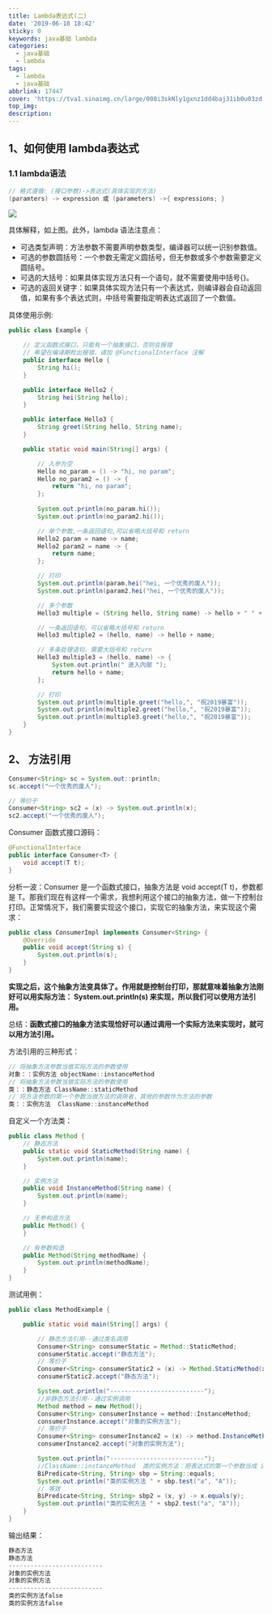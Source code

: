 ```yaml
---
title: Lambda表达式(二)
date: '2019-06-18 18:42'
sticky: 0
keywords: java基础 lambda
categories:
  - java基础
  - lambda
tags:
  - lambda
  - java基础
abbrlink: 17447
cover: 'https://tva1.sinaimg.cn/large/008i3skNly1gxnz1dd4baj31ib0u03zd.jpg'
top_img:
description:
---
```


## 1、如何使用 lambda表达式

### 1.1  lambda语法

```java
// 格式遵循: (接口参数)->表达式(具体实现的方法)
(paramters) -> expression 或 (parameters) ->{ expressions; }
```

![](https://tva1.sinaimg.cn/large/008i3skNly1gxnzlzb3paj313g0gy771.jpg)

具体解释，如上图。此外，lambda 语法注意点：

- 可选类型声明：方法参数不需要声明参数类型，编译器可以统一识别参数值。
- 可选的参数圆括号：一个参数无需定义圆括号，但无参数或多个参数需要定义圆括号。
- 可选的大括号：如果具体实现方法只有一个语句，就不需要使用中括号{}。
- 可选的返回关键字：如果具体实现方法只有一个表达式，则编译器会自动返回值，如果有多个表达式则，中括号需要指定明表达式返回了一个数值。

具体使用示例:

```java
public class Example {

    // 定义函数式接口，只能有一个抽象接口，否则会报错
    // 希望在编译期检出报错，请加 @FunctionalInterface 注解
    public interface Hello {
        String hi();
    }

    public interface Hello2 {
        String hei(String hello);
    }

    public interface Hello3 {
        String greet(String hello, String name);
    }

    public static void main(String[] args) {

        // 入参为空
        Hello no_param = () -> "hi, no param";
        Hello no_param2 = () -> {
            return "hi, no param";
        };
      
        System.out.println(no_param.hi());
        System.out.println(no_param2.hi());

        // 单个参数,一条返回语句,可以省略大括号和 return
        Hello2 param = name -> name;
        Hello2 param2 = name -> {
            return name;
        };

        // 打印
        System.out.println(param.hei("hei, 一个优秀的废人"));
        System.out.println(param2.hei("hei, 一个优秀的废人"));

        // 多个参数
        Hello3 multiple = (String hello, String name) -> hello + " " + name;

        // 一条返回语句，可以省略大括号和 return
        Hello3 multiple2 = (hello, name) -> hello + name;

        // 多条处理语句，需要大括号和 return
        Hello3 multiple3 = (hello, name) -> {
            System.out.println(" 进入内部 ");
            return hello + name;
        };

        // 打印
        System.out.println(multiple.greet("hello,", "祝2019暴富"));
        System.out.println(multiple2.greet("hello,", "祝2019暴富"));
        System.out.println(multiple3.greet("hello,", "祝2019暴富"));
    }
}
```

## 2、 方法引用

```java
Consumer<String> sc = System.out::println;
sc.accept("一个优秀的废人");

// 等价于
Consumer<String> sc2 = (x) -> System.out.println(x);
sc2.accept("一个优秀的废人");
```

Consumer 函数式接口源码：

```java
@FunctionalInterface
public interface Consumer<T> {
    void accept(T t);
}
```

分析一波：Consumer 是一个函数式接口，抽象方法是 void accept(T t)，参数都是 T。那我们现在有这样一个需求，我想利用这个接口的抽象方法，做一下控制台打印。正常情况下，我们需要实现这个接口，实现它的抽象方法，来实现这个需求：

```java
public class ConsumerImpl implements Consumer<String> {
    @Override
    public void accept(String s) {
        System.out.println(s);
    }
}
```

**实现之后，这个抽象方法变具体了。作用就是控制台打印，那就意味着抽象方法刚好可以用实际方法： System.out.println(s) 来实现，所以我们可以使用方法引用。**

总结：**函数式接口的抽象方法实现恰好可以通过调用一个实际方法来实现时，就可以用方法引用。**

方法引用的三种形式：

```java
// 将抽象方法参数当做实际方法的参数使用
对象：：实例方法 objectName::instanceMethod
// 将抽象方法参数当做实际方法的参数使用
类：：静态方法 ClassName::staticMethod
// 将方法参数的第一个参数当做方法的调用者，其他的参数作为方法的参数
类：：实例方法  ClassName::instanceMethod 
```

自定义一个方法类：

```java
public class Method {
    // 静态方法
    public static void StaticMethod(String name) {
        System.out.println(name);
    }

    // 实例方法
    public void InstanceMethod(String name) {
        System.out.println(name);
    }

    // 无参构造方法
    public Method() {
    }

    // 有参数构造
    public Method(String methodName) {
        System.out.println(methodName);
    }
}
```

测试用例：

```java
public class MethodExample {

    public static void main(String[] args) {

        // 静态方法引用--通过类名调用
        Consumer<String> consumerStatic = Method::StaticMethod;
        consumerStatic.accept("静态方法");
        // 等价于
        Consumer<String> consumerStatic2 = (x) -> Method.StaticMethod(x);
        consumerStatic2.accept("静态方法");

        System.out.println("--------------------------");
        //非静态方法引用--通过实例调用
        Method method = new Method();
        Consumer<String> consumerInstance = method::InstanceMethod;
        consumerInstance.accept("对象的实例方法");
        // 等价于
        Consumer<String> consumerInstance2 = (x) -> method.InstanceMethod(x);
        consumerInstance2.accept("对象的实例方法");

        System.out.println("--------------------------");
        //ClassName::instanceMethod  类的实例方法：把表达式的第一个参数当成 instanceMethod 的调用者，其他参数作为该方法的参数
        BiPredicate<String, String> sbp = String::equals;
        System.out.println("类的实例方法 " + sbp.test("a", "A"));
        // 等效
        BiPredicate<String, String> sbp2 = (x, y) -> x.equals(y);
        System.out.println("类的实例方法 " + sbp2.test("a", "A"));
    }
}
```

输出结果：

```java
静态方法
静态方法
--------------------------
对象的实例方法
对象的实例方法
--------------------------
类的实例方法false
类的实例方法false
```















